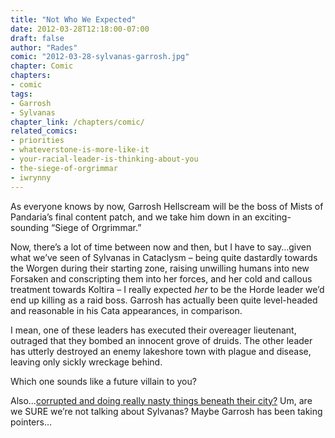 ```yaml
---
title: "Not Who We Expected"
date: 2012-03-28T12:18:00-07:00
draft: false
author: "Rades"
comic: "2012-03-28-sylvanas-garrosh.jpg"
chapter: Comic
chapters:
- comic
tags:
- Garrosh
- Sylvanas
chapter_link: /chapters/comic/
related_comics: 
- priorities
- whateverstone-is-more-like-it
- your-racial-leader-is-thinking-about-you
- the-siege-of-orgrimmar
- iwrynny
---
```


As everyone knows by now, Garrosh Hellscream will be the boss of Mists of Pandaria’s final content patch, and we take him down in an exciting-sounding “Siege of Orgrimmar.” 


Now, there’s a lot of time between now and then, but I have to say…given what we’ve seen of Sylvanas in Cataclysm – being quite dastardly towards the Worgen during their starting zone, raising unwilling humans into new Forsaken and conscripting them into her forces, and her cold and callous treatment towards Koltira – I really expected *her* to be the Horde leader we’d end up killing as a raid boss. Garrosh has actually been quite level-headed and reasonable in his Cata appearances, in comparison. 


I mean, one of these leaders has executed their overeager lieutenant, outraged that they bombed an innocent grove of druids. The other leader has utterly destroyed an enemy lakeshore town with plague and disease, leaving only sickly wreckage behind.


Which one sounds like a future villain to you?


Also…[corrupted and doing really nasty things beneath their city?](http://www.mmo-champion.com/content/2688-Other-Press-Tour-Interviews-A-Night-in-Mists-of-Pandaria-Blue-Posts-MoP-Screenshot) Um, are we SURE we’re not talking about Sylvanas? Maybe Garrosh has been taking pointers…

